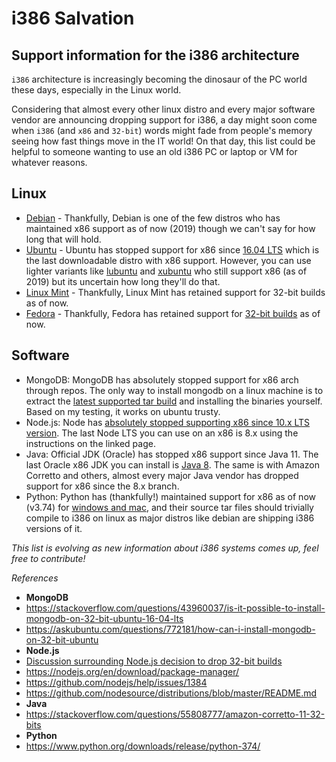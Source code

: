 # i386 Salvation

## Support information for the i386 architecture

`i386` architecture is increasingly becoming the dinosaur of the PC world these days, especially in the Linux world.

Considering that almost every other linux distro and every major software vendor are announcing dropping support for i386, a day might soon come when `i386` (and `x86` and `32-bit`) words might fade from people's memory seeing how fast things move in the IT world! On that day, this list could be helpful to someone wanting to use an old i386 PC or laptop or VM for whatever reasons.

## Linux

- [Debian](https://docs.python.org/) - Thankfully, Debian is one of the few distros who has maintained x86 support as of now (2019) though we can't say for how long that will hold.
- [Ubuntu](https://ubuntu.com) - Ubuntu has stopped support for x86 since [16.04 LTS](http://releases.ubuntu.com/16.04.6/) which is the last downloadable distro with x86 support. However, you can use lighter variants like [lubuntu](https://lubuntu.net/) and [xubuntu](https://xubuntu.org/) who still support x86 (as of 2019) but its uncertain how long they'll do that.
- [Linux Mint](https://linuxmint.com/download.php) - Thankfully, Linux Mint has retained support for 32-bit builds as of now.
- [Fedora](https://getfedora.org/) - Thankfully, Fedora has retained support for [32-bit builds](https://download.fedoraproject.org/pub/fedora-secondary/releases/30/Workstation/i386/) as of now.

## Software

- MongoDB: MongoDB has absolutely stopped support for x86 arch through repos. The only way to install mongodb on a linux machine is to extract the [latest supported tar build](https://fastdl.mongodb.org/linux/mongodb-linux-i686-3.0.6.tgz) and installing the binaries yourself. Based on my testing, it works on ubuntu trusty.
- Node.js: Node has [absolutely stopped supporting x86 since 10.x LTS version](https://github.com/nodesource/distributions/blob/master/README.md#deb). The last Node LTS you can use on an x86 is 8.x using the instructions on the linked page.
- Java: Official JDK (Oracle) has stopped x86 support since Java 11. The last Oracle x86 JDK you can install is [Java 8](https://www.oracle.com/technetwork/java/javase/downloads/jdk8-downloads-2133151.html). The same is with Amazon Corretto and others, almost every major Java vendor has dropped support for x86 since the 8.x branch.
- Python: Python has (thankfully!) maintained support for x86 as of now (v3.74) for [windows and mac](https://www.python.org/downloads/release/python-374/), and their source tar files should trivially compile to i386 on linux as major distros like debian are shipping i386 versions of it.

*This list is evolving as new information about i386 systems comes up, feel free to contribute!*


*References*
- **MongoDB**
- <https://stackoverflow.com/questions/43960037/is-it-possible-to-install-mongodb-on-32-bit-ubuntu-16-04-lts>
- <https://askubuntu.com/questions/772181/how-can-i-install-mongodb-on-32-bit-ubuntu>
- **Node.js**
- [Discussion surrounding Node.js decision to drop 32-bit builds](https://github.com/nodejs/build/issues/885)
- <https://nodejs.org/en/download/package-manager/>
- <https://github.com/nodejs/help/issues/1384>
- <https://github.com/nodesource/distributions/blob/master/README.md>
- **Java**
- <https://stackoverflow.com/questions/55808777/amazon-corretto-11-32-bits>
- **Python**
- <https://www.python.org/downloads/release/python-374/>